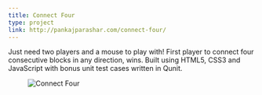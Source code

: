 ```yaml
---
title: Connect Four
type: project
link: http://pankajparashar.com/connect-four/
---
```


Just need two players and a mouse to play with! First player to connect four
consecutive blocks in any direction, wins. Built using HTML5, CSS3 and JavaScript
with bonus unit test cases written in Qunit.

<figure>
    <img src="http://res.cloudinary.com/dw9fem4ki/image/upload/c_scale,w_800/v1418907523/connect_four.png" alt="Connect Four" style="">
</figure>
